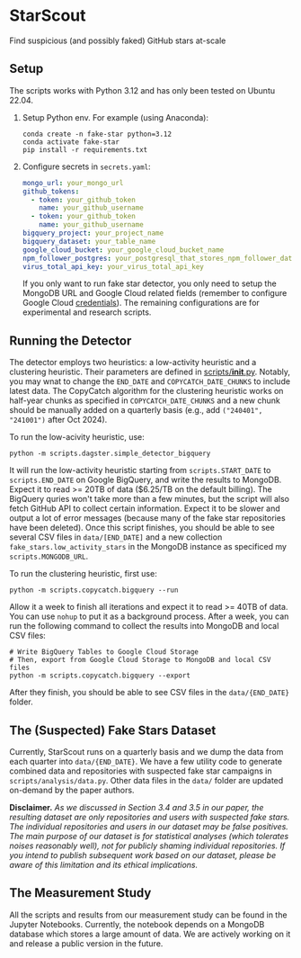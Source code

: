 # StarScout

Find suspicious (and possibly faked) GitHub stars at-scale

## Setup

The scripts works with Python 3.12 and has only been tested on Ubuntu 22.04.

1. Setup Python env. For example (using Anaconda):

    ```shell
    conda create -n fake-star python=3.12
    conda activate fake-star
    pip install -r requirements.txt
    ```

2. Configure secrets in `secrets.yaml`:

    ```yaml
    mongo_url: your_mongo_url
    github_tokens:
      - token: your_github_token
        name: your_github_username
      - token: your_github_token
        name: your_github_username
    bigquery_project: your_project_name
    bigquery_dataset: your_table_name
    google_cloud_bucket: your_google_cloud_bucket_name
    npm_follower_postgres: your_postgresql_that_stores_npm_follower_dataset
    virus_total_api_key: your_virus_total_api_key
    ```

    If you only want to run fake star detector, you only need to setup the MongoDB URL and Google Cloud related fields (remember to configure Google Cloud [credentials](https://cloud.google.com/bigquery/docs/authentication#client-libs)). The remaining configurations are for experimental and research scripts.

## Running the Detector

The detector employs two heuristics: a low-activity heuristic and a clustering heuristic. Their parameters are defined in [scripts/__init__.py](scripts/__init__.py). Notably, you may wnat to change the `END_DATE` and `COPYCATCH_DATE_CHUNKS` to include latest data. The CopyCatch algorithm for the clustering heuristic works on half-year chunks as specified in `COPYCATCH_DATE_CHUNKS` and a new chunk should be manually added on a quarterly basis (e.g., add `("240401", "241001")` after Oct 2024).

To run the low-acivity heuristic, use:

```shell
python -m scripts.dagster.simple_detector_bigquery
```

It will run the low-activity heuristic starting from `scripts.START_DATE` to `scripts.END_DATE` on Google BigQuery, and write the results to MongoDB. Expect it to read >= 20TB of data ($6.25/TB on the default billing). The BigQuery quries won't take more than a few minutes, but the script will also fetch GitHub API to collect certain information. Expect it to be slower and output a lot of error messages (because many of the fake star repositories have been deleted). Once this script finishes, you should be able to see several CSV files in `data/[END_DATE]` and a new collection `fake_stars.low_activity_stars` in the MongoDB instance as specificed my `scripts.MONGODB_URL`.

To run the clustering heuristic, first use:

```shell
python -m scripts.copycatch.bigquery --run
```

Allow it a week to finish all iterations and expect it to read >= 40TB of data. You can use `nohup` to put it as a background process. After a week, you can run the following command to collect the results into MongoDB and local CSV files:

```shell
# Write BigQuery Tables to Google Cloud Storage
# Then, export from Google Cloud Storage to MongoDB and local CSV files
python -m scripts.copycatch.bigquery --export
```

After they finish, you should be able to see CSV files in the `data/{END_DATE}` folder.

## The (Suspected) Fake Stars Dataset

Currently, StarScout runs on a quarterly basis and we dump the data from each quarter into `data/{END_DATE}`. We have a few utility code to generate combined data and repositories with suspected fake star campaigns in `scripts/analysis/data.py`. Other data files in the `data/` folder are updated on-demand by the paper authors.

**Disclaimer.** *As we discussed in Section 3.4 and 3.5 in our paper, the resulting dataset are only repositories and users with suspected fake stars. The individual repositories and users in our dataset may be false positives. The main purpose of our dataset is for statistical analyses (which tolerates noises reasonably well), not for publicly shaming individual repositories. If you intend to publish subsequent work based on our dataset, please be aware of this limitation and its ethical implications.*

## The Measurement Study

All the scripts and results from our measurement study can be found in the Jupyter Notebooks. Currently, the notebook depends on a MongoDB database which stores a large amount of data. We are actively working on it and release a public version in the future.